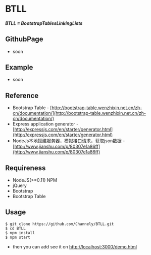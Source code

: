 # BTLL 
##### BTLL = BootstrapTablesLinkingLists

## GithubPage
- soon

## Example
- soon

## Reference
- Bootstrap Table - [http://bootstrap-table.wenzhixin.net.cn/zh-cn/documentation/](http://bootstrap-table.wenzhixin.net.cn/zh-cn/documentation/)
- Express application generator - [http://expressjs.com/en/starter/generator.html](http://expressjs.com/en/starter/generator.html)
- NodeJs本地搭建服务器，模拟接口请求，获取json数据 - [http://www.jianshu.com/p/80307e1a86ff](http://www.jianshu.com/p/80307e1a86ff)

## Requireness
- NodeJS(>=0.11) NPM
- jQuery
- Bootstrap
- Bootstrap Table

## Usage
    $ git clone https://github.com/Channely/BTLL.git
    $ cd BTLL
    $ npm install
    $ npm start
- then you can add see it on [http://localhost:3000/demo.html](http://localhost:3000/demo.html)
    

